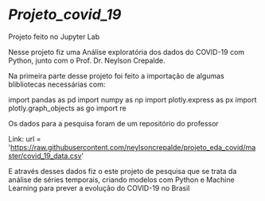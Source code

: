 # *Projeto_covid_19*

Projeto feito no Jupyter Lab 

Nesse projeto fiz uma Análise exploratória dos dados do COVID-19 com Python,
junto com o Prof. Dr. Neylson Crepalde.


Na primeira parte desse projeto foi feito a importação de algumas blibliotecas necessárias com:


import pandas as pd
import numpy as np
import plotly.express as px
import plotly.graph_objects as go
import re

Os dados para a pesquisa foram de um repositório do professor 

Link: url = 'https://raw.githubusercontent.com/neylsoncrepalde/projeto_eda_covid/master/covid_19_data.csv'

E através desses dados fiz o este projeto de pesquisa que se trata da análise de séries temporais,
criando modelos com Python e Machine Learning para prever a evolução do COVID-19 no Brasil
